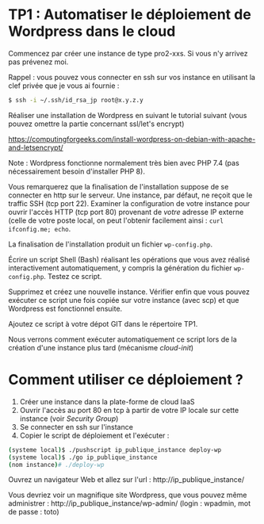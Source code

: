 # TP1 : Automatiser le déploiement de Wordpress dans le cloud

Commencez par créer une instance de type pro2-xxs. Si vous n'y
arrivez pas prévenez moi.

Rappel : vous pouvez vous connecter en ssh sur vos instance en
utilisant la clef privée que je vous ai fournie :

~~~~Bash
$ ssh -i ~/.ssh/id_rsa_jp root@x.y.z.y
~~~~

Réaliser une installation de Wordpress en suivant le tutorial
suivant (vous pouvez omettre la partie concernant ssl/let's encrypt)

https://computingforgeeks.com/install-wordpress-on-debian-with-apache-and-letsencrypt/

Note : Wordpress fonctionne normalement très bien avec PHP 7.4 (pas
nécessairement besoin d'installer PHP 8).

Vous remarquerez que la finalisation de l'installation suppose de
se connecter en http sur le serveur. Une instance, par défaut,
ne reçoit que le traffic SSH (tcp port 22). Examiner la configuration
de votre instance pour ouvrir l'accès HTTP (tcp port 80) provenant
de *votre* adresse IP externe (celle de votre poste local, on peut 
l'obtenir facilement ainsi : `curl ifconfig.me; echo`.

La finalisation de l'installation produit un fichier `wp-config.php`.

Écrire un script Shell (Bash) réalisant les opérations que vous
avez réalisé interactivement automatiquement, y compris la génération
du fichier `wp-config.php`. Testez ce script.

Supprimez et créez une nouvelle instance.
Vérifier enfin que vous pouvez exécuter ce script une fois copiée
sur votre instance (avec scp) et que Wordpress est fonctionnel
ensuite.

Ajoutez ce script à votre dépot GIT dans le répertoire TP1.

Nous verrons comment exécuter automatiquement ce script lors de
la création d'une instance plus tard (mécanisme _cloud-init_)


# Comment utiliser ce déploiement ?

1. Créer une instance dans la plate-forme de cloud IaaS
2. Ouvrir l'accès au port 80 en tcp à partir de votre IP locale
   sur cette instance (voir _Security Group_)
3. Se connecter en ssh sur l'instance
4. Copier le script de déploiement et l'exécuter :

~~~~Bash
(systeme local)$ ./pushscript ip_publique_instance deploy-wp
(systeme local)$ ./go ip_publique_instance
(nom instance)# ./deploy-wp
~~~~

Ouvrez un navigateur Web et allez sur l'url : http://ip_publique_instance/

Vous devriez voir un magnifique site Wordpress, que vous pouvez même
administrer : http://ip_publique_instance/wp-admin/ (login : wpadmin,
mot de passe : toto)

